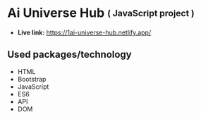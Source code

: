 # Ai Universe Hub <sub><sup>( JavaScript project )<sup/><sub/>
* **Live link:** https://1ai-universe-hub.netlify.app/
## Used packages/technology
* HTML
* Bootstrap
* JavaScript
* ES6
* API
* DOM
